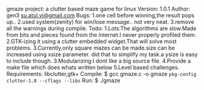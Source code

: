 gmaze project: a clutter based maze game for linux
Version:
	1.0.1
Author:
	gen3
	su.atul.vi@gmail.com
Bugs:
	1.one cell before winning,the result pops up..
	2.used system(zenity) for win/lose message.. not very neat.
	3.remove all the warnings during compile.
Todo:
	1.Lots:The algorithms are slow.Made from bits and pieces found from the internet.I never properly profiled them.
	2.GTK-izing it using a clutter embedded widget.That will solve most problems.
	3.Currently,only square mazes can be made.size can be increased using xsize parameter.
	did that to simplify my task.a ysize is easy to include though.
	3.Modularizing:I dont like a big source file.
	4.Provide a make file which does whats written below
	5.Level based challenges.
Requirements:
	libclutter,gtk+
Compile:
	$ gcc gmaze.c -o gmaze `pkg-config clutter-1.0 --cflags --libs`
Run:
	$ ./gmaze
